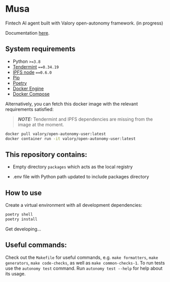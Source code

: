 # Musa

Fintech AI agent built with Valory open-autonomy framework. (in progress)

Documentation [here](https://docs.autonolas.network).

## System requirements

- Python `>=3.8`
- [Tendermint](https://docs.tendermint.com/v0.34/introduction/install.html) `==0.34.19`
- [IPFS node](https://docs.ipfs.io/install/command-line/#official-distributions) `==0.6.0`
- [Pip](https://pip.pypa.io/en/stable/installation/)
- [Poetry](https://python-poetry.org/)
- [Docker Engine](https://docs.docker.com/engine/install/)
- [Docker Compose](https://docs.docker.com/compose/install/)

Alternatively, you can fetch this docker image with the relevant requirements satisfied:

> **_NOTE:_**  Tendermint and IPFS dependencies are missing from the image at the moment.

```bash
docker pull valory/open-autonomy-user:latest
docker container run -it valory/open-autonomy-user:latest
```

## This repository contains:

- Empty directory `packages` which acts as the local registry

- .env file with Python path updated to include packages directory

## How to use

Create a virtual environment with all development dependencies:

```bash
poetry shell
poetry install
```

Get developing...

## Useful commands:

Check out the `Makefile` for useful commands, e.g. `make formatters`, `make generators`, `make code-checks`, as well
as `make common-checks-1`. To run tests use the `autonomy test` command. Run `autonomy test --help` for help about its usage.
